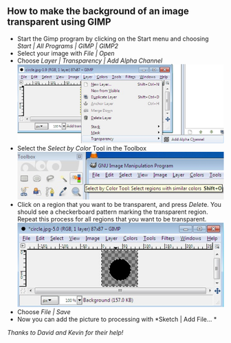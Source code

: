 How to make the background of an image transparent using GIMP
-------------------------------------------------------------

- Start the Gimp program by clicking on the Start menu and choosing *Start | All Programs | GIMP | GIMP2*
- Select your image with *File | Open*
- Choose *Layer | Transparency | Add Alpha Channel*
![Image 1](/images/TransparentBackgroundGimp1.jpg)
- Select the *Select by Color* Tool in the Toolbox
![Image 2](/images/TransparentBackgroundGimp2.jpg)
- Click on a region that you want to be transparent, and press *Delet*e. You should see a checkerboard pattern marking the transparent region. Repeat this process for all regions that you want to be transparent.  
![Image 3](/images/TransparentBackgroundGimp3.jpg)
- Choose *File | Save*
- Now you can add the picture to processing with *Sketch | Add File... *

*Thanks to David and Kevin for their help!*
